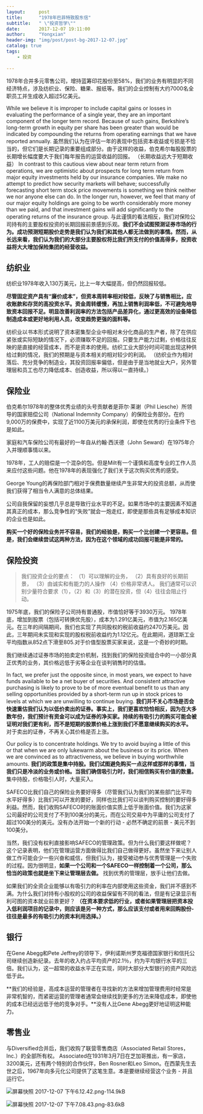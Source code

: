 ```yaml
---
layout:     post
title:      "1978年巴菲特致股东信"
subtitle:   " \"投资哲学\""
date:       2017-12-07 19:11:00
author:     "Yongxian"
header-img: "img/post/post-bg-2017-12-07.jpg"
catalog: true
tags:
    - 投资
    
---
```


1978年合并多元零售公司，增持蓝筹印花股份至58%，我们的业务有明显的不同经济特点，涉及纺织业、保险、糖果、报纸等。我们的企业控制有大约7000名全职员工并生成收入超过5亿美元。

While we believe it is improper to include capital gains or losses in evaluating the performance of a single year, they are an important component of the longer term record.  Because of such gains, Berkshire’s long-term growth in equity per share has been greater than would be indicated by compounding the returns from operating earnings that we have reported annually.
虽然我们认为在评估一年的表现中包括资本收益或亏损是不恰当的，但它们是长期记录的重要组成部分。由于这样的收益，伯克希尔每股股票的长期增长幅度要大于我们每年报告的运营收益的回报。
（长期收益远大于短期收益）
In contrast to this cautious view about near term return from operations, we are optimistic about prospects for long term return from major equity investments held by our insurance companies.  We make no attempt to predict how security markets will behave; successfully forecasting short term stock price movements is something we think neither we nor anyone else can do.  In the longer run, however, we feel that many of our major 
equity holdings are going to be worth considerably more money than we paid, and that investment gains will add significantly to the operating returns of the insurance group.
与此谨慎的看法相反，我们对保险公司持有的主要股权投资的长期回报前景感到乐观。**我们不会试图预测证券市场的行为。成功预测短期股价走势是我们认为我们和其他人都无法做到的事情。然而，从长远来看，我们认为我们的大部分主要股权将比我们所支付的价值高得多，投资收益将大大增加保险集团的经营收益。**

## 纺织业
纺织业1978年收入130万美元，比上一年大幅提高，但仍然回报较低。

**尽管固定资产具有“廉价成本”，但资本周转率相对较低，反映了与销售相比，应收账款和存货的高投资水平。资金周转缓慢，再加上销售利润率低，不可避免地导致资本回报不足。明显改善利润率的方法包括产品差异化，通过更高效的设备降低制造成本或更好地利用人员，改变趋势更强的面料等。**

纺织业以书本形式说明了资本密集型企业中相对未分化商品的生产者，除了在供应紧张或实际短缺的情况下，必须赚取不足的回报。只要生产能力过剩，价格往往反映的是直接的经营成本，而不是资本的使用。纺织工业大部分时间可能出现这种供给过剩的情况，我们的预期是与资本相关的相对较少的利润。
（纺织业作为相对落后、充分竞争的制造业，其投资回报率偏低，但是由于是当地就业大户，另外管理层和员工也尽力降低成本、创造收益，所以得以一直持续。）
## 保险业
伯克希尔1978年的整体优秀业绩的头号贡献者是菲尔·莱谢（Phil Liesche）所领导的国家赔偿公司（National Indemnity Company）的保险业务部分。在约9,000万的保费中，实现了近1100万美元的承保利润，即使在优秀的行业条件下也是如此。

家庭和汽车保险公司有最好的一年自从约翰·西沃德（John Seward）在1975年介入并理顺事情以来。

1978年，工人的赔偿是一个混杂的包。但是Milt有一个谨慎和高度专业的工作人员来应付这些问题。他在1978年的表现强化了我们关于这次购买优秀的感受。

George Young的再保险部门相对于保费数量继续产生非常大的投资总额，从而使我们获得了相当令人满意的总体结果。

公司自我保留的妄想几乎总是导致行业水平的不足。如果市场中的主要因素不知道其真正的成本，那么竞争性的“失败”就会一炮走红，即使是那些具有足够成本知识的企业也是如此。

**购买一个好的保险业务并不容易，我们的经验是，购买一个比创建一个更容易。但是，我们会继续尝试这两种方法，因为在这个领域的成功回报可能是非常的。**

## 保险投资
>我们投资企业的要点：
（1）可以理解的业务，
（2）具有良好的长期前景，
（3）由诚实和有能力的人操作
（4）价格非常诱人。
我们通常可以识别少量符合要求（1），（2）和（3）的潜在投资，但（4）往往会阻止行动。

1975年底，我们的保险子公司持有普通股，市值恰好等于3930万元。 1978年底，增加到股票（包括可转换优先股），成本为1.291亿美元，市值为2.165亿美元。在三年的间隔期间，我们也实现了共同股权的税前收益约2470万美元。因此，三年期间未实现和实现的股权税前收益约为1.12亿元。在此期间，道琼斯工业平均指数从852点下滑至805.对于价值型股票买家来说，这是一个奇妙的时期。

 我们继续通过证券市场的拍卖定价机制，找到我们的保险投资组合中的一小部分真正优秀的业务，其价格远低于劣等企业在谈判销售时的估值。 

 In fact, we prefer just the opposite since, in most years, we expect to have funds available to be a net buyer of securities.  And consistent attractive purchasing is likely to prove to be of more eventual benefit to us than any selling opportunities provided by a short-term run up in stock prices to levels at which we are unwilling to continue buying.
**我们并不关心市场是否会快速重估我们认为以低价卖出的证券。事实上，我们更喜欢恰恰相反，因为在大多数年份，我们预计有资金可以成为证券的净买家。持续的有吸引力的购买可能会被证明对我们更有利，而不是短期的股票价格上涨到我们不愿意继续购买的水平。**
对于卖出的证券，不再关心其价格是否上涨。

Our policy is to concentrate holdings.  We try to avoid buying a little of this or that when we are only lukewarm about the business or its price.  When we are convinced as to attractiveness, we believe in buying worthwhile amounts.
**我们的政策是集中持股。我们试图避免购买一点这样或那样的事情，当我们只是冷淡的业务或价格。当我们确信吸引力时，我们相信购买有价值的数量。**
集中持股，价格吸引人时，大量买入。

SAFECO比我们自己的保险业务要好得多（尽管我们认为我们的某些部门比平均水平好得多）比我们可以开发的要好，同样也比我们可以谈判购买控制的要好得多利益。然而，我们收购SAFECO时的账面价值实质上低于账面价值。我们为这家公司最好的公司支付了不到100美分的美元，而在公司交易中为平庸的公司支付了超过100美分的美元。没有办法开始一个新的行动 - 必然不确定的前景 - 美元不到100美分。

当然，我们没有权利直接影响SAFECO的管理政策。但为什么我们要这样做呢？这个记录表明，他们在管理运营方面做得比我们自己做得更好。虽然坐下来让别人做工作可能会少一些兴奋和威信，但我们认为，接受被动参与优秀管理是一个失败的过程。因为很明显，**如果一个公司和一个SAFECO一样控制着一个公司，那么恰当的政策也就是坐下来让管理层去做。**
找到优秀的管理层，放手让他们去做。

如果我们的全资企业能够以有吸引力的利率在内部使用这些资金，我们并不感到不满。为什么我们对持有小股权的公司的收益保留有不同的看法，但是有记录显示有利可图的资本就业前景更好？
**（在资本要求低的行业，或者如果管理层把资本投入低利润项目的记录中，则应该是另一种方式，那么应该支付或者用来回购股份-往往是最多的有吸引力的资本利用选择。）**

## 银行
在Gene Abegg和Pete Jeffrey的领导下，伊利诺斯州罗克福德国家银行和信托公司继续创造新纪录。去年的收入约占平均资产的2.1％，约为平均银行水平的三倍。我们认为，这一超常的收益水平正在实现，同时大部分大型银行的资产风险远低于此。

**我们的经验是，高成本运营的管理者在寻找新的方法来增加管理费用时经常是非常机智的，而紧密运营的管理者通常会继续找到更多的方法来降低成本，即使他的成本已经远远低于他的竞争对手。**没有人比Gene Abegg更好地证明这种能力。

## 零售业
与Diversified合并后，我们收购了联营零售商店（Associated Retail Stores，Inc.）的全部所有权。 Associated在1931年3月7日在芝加哥推出，有一家店，3200美元，还有两个特别的合作伙伴，Ben Rosner和Leo Simon。在西蒙先生去世之后，1967年向多元化公司提供了这笔生意。本是要继续经营这个业务 - 并且运行它。

![屏幕快照 2017-12-07 下午6.12.42.png-114.9kB][1]

![屏幕快照 2017-12-07 下午7.08.43.png-83.6kB][2]


  [1]: http://static.zybuluo.com/xianwuchang/yt0r44bntyluv24vhgvr456c/%E5%B1%8F%E5%B9%95%E5%BF%AB%E7%85%A7%202017-12-07%20%E4%B8%8B%E5%8D%886.12.42.png
  [2]: http://static.zybuluo.com/xianwuchang/7c00kt4zczs366hghtkgige5/%E5%B1%8F%E5%B9%95%E5%BF%AB%E7%85%A7%202017-12-07%20%E4%B8%8B%E5%8D%887.08.43.png